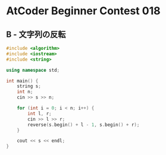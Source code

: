 # AtCoder Beginner Contest 018
## B - 文字列の反転
```cpp
#include <algorithm>
#include <iostream>
#include <string>

using namespace std;

int main() {
    string s;
    int n;
    cin >> s >> n;

    for (int i = 0; i < n; i++) {
        int l, r;
        cin >> l >> r;
        reverse(s.begin() + l - 1, s.begin() + r);
    }

    cout << s << endl;
}
```
